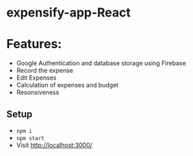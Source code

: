 # expensify-app-React
# Features:
- Google Authentication and database storage using Firebase
- Record the expense
- Edit Expenses
- Calculation of expenses and budget
- Resonsiveness
## Setup
- `npm i`
- `npm start`
- Visit [http://localhost:3000/](http://localhost:3000/)
